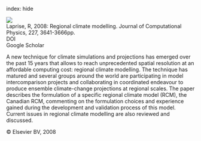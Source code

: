 index: hide

<div class="Citation">
    <div class="Citation-thumb CitationThumb-linked"  data-href="https://doi.org/10.1016/j.jcp.2006.10.024">
      <img src="https://static.claimspace.cloud/climate-study-static/refs/thumbs/9/Laprise_2008-thumb.png" />
    </div>

  <div class="Citation-body">
    <div class="Citation-text">Laprise, R, 2008: Regional climate modelling. <span class="Article-journal">Journal of Computational Physics, </span><span class="Article-volume">227, </span>3641-3666pp.</div>
    <div class="Citation-links">
      <div class="CitationLink" data-href="https://doi.org/10.1016/j.jcp.2006.10.024">
        <div class="CitationLink-icon CitationLink-Doi"></div>
        <div class="CitationLink-text">DOI</div>
      </div>
      <div class="CitationLink" data-href="https://scholar.google.com/scholar?q=10.1016/j.jcp.2006.10.024">
        <div class="CitationLink-icon CitationLink-Scholar"></div>
        <div class="CitationLink-text">Google Scholar</div>
      </div>
    </div>
  </div>
</div>

A new technique for climate simulations and projections has emerged over the past 15 years that allows to reach unprecedented spatial resolution at an affordable computing cost: regional climate modelling. The technique has matured and several groups around the world are participating in model intercomparison projects and collaborating in coordinated endeavour to produce ensemble climate-change projections at regional scales.                   The paper describes the formulation of a specific regional climate model (RCM), the Canadian RCM, commenting on the formulation choices and experience gained during the development and validation process of this model. Current issues in regional climate modelling are also reviewed and discussed.

<div class="Citation-copy">
&copy; Elsevier BV, 2008
</div>